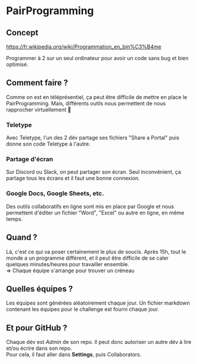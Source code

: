 # PairProgramming

## Concept

https://fr.wikipedia.org/wiki/Programmation_en_bin%C3%B4me

Programmer à 2 sur un seul ordinateur pour avoir un code sans bug et bien optimisé.

## Comment faire ?

Comme on est en téléprésentiel, ça peut être difficile de mettre en place le PairProgramming. Mais, différents outils nous permettent de nous rapprocher virtuellement :open_hands:

### Teletype

Avec Teletype, l'un des 2 dév partage ses fichiers "Share a Portal" puis donne son code Teletype à l'autre.

### Partage d'écran

Sur Discord ou Slack, on peut partager son écran. Seul inconvénient, ça partage tous les écrans et il faut une bonne connexion.

### Google Docs, Google Sheets, etc.

Des outils collaboratifs en ligne sont mis en place par Google et nous permettent d'éditer un fichier "Word", "Excel" ou autre en ligne, en même temps.

## Quand ?

Là, c'est ce qui va poser certainement le plus de soucis. Après 15h, tout le monde a un programme différent, et il peut être difficile de se caler quelques minutes/heures pour travailler ensemble.  
=> Chaque équipe s'arrange pour trouver un créneau

## Quelles équipes ?

Les équipes sont générées aléatoirement chaque jour. Un fichier markdown contenant les équipes pour le challenge est fourni chaque jour.

## Et pour GitHub ?

Chaque dév est _Admin_ de son repo. Il peut donc autoriser un autre dév à lire et/ou écrire dans son repo.  
Pour cela, il faut aller dans **Settings**, puis Collaborators.
